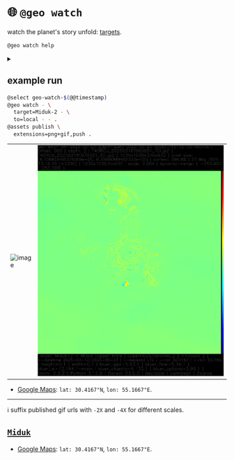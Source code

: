 # 🌐 `@geo watch`

watch the planet's story unfold: [targets](./targets.geojson).


```bash
@geo watch help
```
<details>
<summary></summary>

```bash
@geo \
	watch \
	[dryrun] \
	[<query-object-name> | target=<target>] \
	[algo=<algo>,<algo-options>] \
	[~submit | dryrun,to=<runner>] \
	[dryrun,<map-options>] \
	[content=<0.5>,dryrun,~gif,<reduce-options>] \
	[-|<object-name>]
 . watch target -> <object-name>.
   algo: diff | modality
   <algo-options>:
      diff: modality=<modality>,range=<100.0>
      modality: modality=<modality>
   modality: rgb[@<keyword>]
   runner: generic | local | localflow
   target: Miduk | Miduk-2 | Miduk-3 | Miduk-5 | Miduk-test
@geo \
	watch \
	map \
	[algo=<algo>,dryrun,~download,modality=<modality>,offset=<offset>,suffix=<suffix>,~upload] \
	[.|<query-object-name>]
 . @geo watch map <query-object-name> @ <offset> -> /<suffix>.
@geo \
	watch \
	query \
	[dryrun,target=<target>,~upload] \
	[.|<object-name>]
 . query target -> <object-name>.
@geo \
	watch \
	reduce \
	[algo=<algo>dryrun,~download,publish,suffix=<suffix>,~upload] \
	[..|<query-object-name>] \
	[.|<object-name>]
 . @geo watch reduce <query-object-name>/<suffix> -> <object-name>.
@targets cat \
	<target-name>
 . cat <target-name>.
@targets cp|copy \
	[-] \
	[..|<object-name-1>] \
	[.|<object-name-2>]
 . copy <object-name-1>/target -> <object-name-2>.
@targets download \
	[open,QGIS]
 . download watch targets.
   object: $BLUE_GEO_WATCH_TARGET_LIST
@targets edit
 . edit watch targets.
   /Users/kamangir/storage/abcli/bluer-geo-target-list-v1/metadata.yaml
   object: $BLUE_GEO_WATCH_TARGET_LIST
@targets get \
	[--delim space] \
	[--including_versions 0] \
	[--target_name <target>] \
	[--what <catalog|collection|exists|one_liner|query_args>]
 . get <target> info.
@targets list \
	[--catalog <catalog>] \
	[--collection <collection>] \
	[--count <count>] \
	[--delim <space>] \
	[--including_versions 0]
 . list targets.
@targets open \
	[~QGIS,template]
 . open targets.
@targets publish \
	[template]
 . publish watch targets.
@targets save \
	[target=all|<target-name>] \
	[.|<object-name>]
 . save target(s) -> <object-name>.
   template: $BLUE_GEO_QGIS_TEMPLATE_WATCH
@targets test
 . test watch targets.
@targets update_template \
	[~download,target=all|<target-name>,~upload]
 . update target template.
@targets upload
 . upload watch targets.
   object: $BLUE_GEO_WATCH_TARGET_LIST
```

</details>

## example run

```bash
@select geo-watch-$(@@timestamp)
@geo watch - \
  target=Miduk-2 - \
  to=local - - .
@assets publish \
  extensions=png+gif,push .
```


| | |
|-|-|
| ![image](https://github.com/kamangir/assets/blob/main/geo-watch-2025-05-23-2ck64x/geo-watch-2025-05-23-2ck64x.gif?raw=true) | ![image](https://github.com/kamangir/assets/blob/main/geo-watch-diff-2025-05-23-2j8p1f/geo-watch-diff-2025-05-23-2j8p1f.gif?raw=true) |

 - [Google Maps](https://maps.app.goo.gl/vaVBoDgci6kJP2KEA): `lat: 30.4167"N`, `lon: 55.1667"E`.

---


ℹ️ suffix published gif urls with `-2X` and `-4X` for different scales.

## [`Miduk`](./targets/md/Miduk.md)
 - [Google Maps](https://maps.app.goo.gl/vaVBoDgci6kJP2KEA): `lat: 30.4167"N`, `lon: 55.1667"E`.


